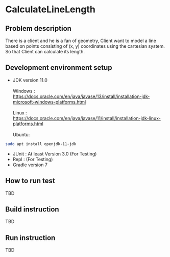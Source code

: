 # CalculateLineLength

## Problem description

There is a client and he is a fan of geometry, Client want to model a line based on points consisting of (x, y)
coordinates using the cartesian system. So that Client can calculate its length.

## Development environment setup

- JDK version 11.0  <br><br>
  Windows : <br> https://docs.oracle.com/en/java/javase/13/install/installation-jdk-microsoft-windows-platforms.html
  <br><br>
  Linux : <br> https://docs.oracle.com/en/java/javase/11/install/installation-jdk-linux-platforms.html
  <br><br>
  Ubuntu:

```bash
sudo apt install openjdk-11-jdk
```

- JUnit : At least Version 3.0 (For Testing)
- Repl  : (For Testing)
- Gradle version 7

## How to run test

TBD

## Build instruction

TBD

## Run instruction

TBD
